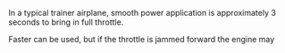 In a typical trainer airplane, smooth power application is approximately 3 seconds to bring in full throttle.

Faster can be used, but if the throttle is jammed forward the engine may 